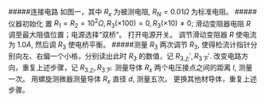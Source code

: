 #####连接电路
如图一，其中 $R_x$ 为被测电阻, $R_N=0.01\Omega$ 为标准电阻。
#####仪器初始化
置 $R_1=R_2=10^2\Omega,R_3(\times100)=0,R_3(\times10)\neq0;$ 滑动变阻器电阻  $R$ 调至最大阻值位置；电源选择“双桥”。
打开电源开关。
调节滑动变阻器 $R$ 使电流为 $1.0A,$ 然后调 $R_3$ 使电桥平衡。
#####测量 $R_3$
两次调节 $R_3,$ 使得检流计指针分别向左、右偏一个小格，分别读出此时 $R_3$ 的数值，记 $R_{3上}',R_{3下}'.$
改变电路方向，重复上述步骤，记 $R_{3上},R_{3下}.$
测量导体 $R_x$ 两个电压接点之间的距离 $l,$ 测量一次。
用螺旋测微器测量导体 $R_x$ 直径 $d,$ 测量五次。
更换其他材导体，重复上述步骤。